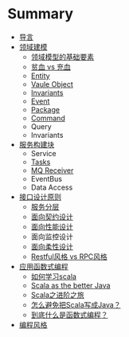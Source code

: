 # Summary

* [导言](README.md)
* [领域建模](chapter1-about-ddd.md)
  * [领域模型的基础要素](ling-yu-mo-xing-de-ji-chu-yao-su.md)
  * [贫血 vs 充血](mo-xing-zhi-zheng-ff1a-pin-xie-vs-chong-xie.md)
  * [Entity](ling-yu-mo-xing-zhi-gou-jian-kuai/entity.md)
  * [Vaule Object](vaule-object.md)
  * [Invariants](invariants.md)
  * [Event](event.md)
  * [Package](package.md)
  * [Command](command.md)
  * Query
  * Invariants
* [服务构建块](fu-wu-gou-jian-kuai.md)
  * Service
  * [Tasks](fu-wu-gou-jian-kuai/tasks.md)
  * [MQ Receiver](fu-wu-gou-jian-kuai/mq-receiver.md)
  * EventBus
  * Data Access
* [接口设计原则](jie-kou-she-ji-yuan-ze.md)
  * [服务分层](jie-kou-she-ji-yuan-ze/fu-wu-fen-ceng.md)
  * [面向契约设计](jie-kou-she-ji-yuan-ze/mian-xiang-qi-yue-she-ji.md)
  * [面向性能设计](jie-kou-she-ji-yuan-ze/mian-xiang-xing-neng-she-ji.md)
  * 面向监控设计
  * [面向柔性设计](jie-kou-she-ji-yuan-ze/rou-xing-she-ji.md)
  * [Restful风格 vs RPC风格](jie-kou-she-ji-yuan-ze/restfulfeng-ge-vs-rpc-feng-ge.md)
* [应用函数式编程](ying-yong-han-shu-shi-bian-cheng.md)
  * [如何学习scala](ying-yong-han-shu-shi-bian-cheng/ru-he-xue-xi-scala.md)
  * [Scala as the better Java](ying-yong-han-shu-shi-bian-cheng/scala-as-a-better-java.md)
  * [Scala之进阶之旅](ying-yong-han-shu-shi-bian-cheng/scalazhi-jin-jie-zhi-lv.md)
  * [怎么避免把Scala写成Java？](ying-yong-han-shu-shi-bian-cheng/zen-yao-bi-mian-ba-scala-xie-cheng-java.md)
  * [到底什么是函数式编程？](ying-yong-han-shu-shi-bian-cheng/dao-di-shi-yao-shi-han-shu-shi-bian-cheng-ff1f.md)
* [编程风格](bian-cheng-feng-ge.md)

